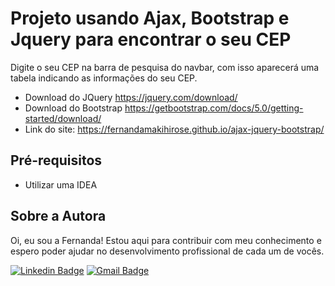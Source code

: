 # Projeto usando Ajax, Bootstrap e Jquery para encontrar o seu CEP
Digite o seu CEP na barra de pesquisa do navbar, com isso aparecerá uma tabela indicando as informações do seu CEP.

- Download do JQuery https://jquery.com/download/ <br>
- Download do Bootstrap https://getbootstrap.com/docs/5.0/getting-started/download/ <br> 
- Link do site: https://fernandamakihirose.github.io/ajax-jquery-bootstrap/ 

## Pré-requisitos
- Utilizar uma IDEA

## Sobre a Autora
Oi, eu sou a Fernanda! Estou aqui para contribuir com meu conhecimento e espero poder ajudar no desenvolvimento profissional de cada um de vocês.

[![Linkedin Badge](https://img.shields.io/badge/-Fernanda_Maki_Hirose-blue?style=flat-square&logo=Linkedin&logoColor=white&link=https://www.linkedin.com/in/fernanda-maki-hirose-801117208/)](https://www.linkedin.com/in/fernanda-maki-hirose-801117208/)  [![Gmail Badge](https://img.shields.io/badge/-femahi2020@gmail.com-c14438?style=flat-square&logo=Gmail&logoColor=white&link=mailto:femahi2020@gmail.com)](mailto:femahi2020@gmail.com)

